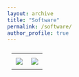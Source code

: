```yaml
---
layout: archive
title: "Software"
permalink: /software/
author_profile: true
---
```


<table>
<tr>
<td>
<img src="http://imehlhaff.net/images/CPC Hex.png">
</td>
<td>
<img src="http://imehlhaff.net/images/PolarCAP Hex.png">
</td>
</tr>
</table>

<style>
table, tr, td, th{
padding: 10px;
margin: auto;
border: none;
}
</style>
